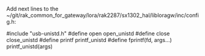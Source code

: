 Add next lines to the ~/git/rak_common_for_gateway/lora/rak2287/sx1302_hal/libloragw/inc/config.h:

#include "usb-unistd.h"
#define open open_unistd
#define close close_unistd
#define printf printf_unistd
#define fprintf(fd, args...) printf_unistd(args)
 